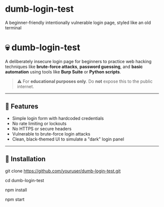 # dumb-login-test
A beginner-friendly intentionally vulnerable login page, styled like an old terminal


# 💀 dumb-login-test

A deliberately insecure login page for beginners to practice web hacking techniques like **brute-force attacks**, **password guessing**, and **basic automation** using tools like **Burp Suite** or **Python scripts**.

> ⚠️ For **educational purposes only**. Do **not** expose this to the public internet.

---

## 🚀 Features

- Simple login form with hardcoded credentials
- No rate limiting or lockouts
- No HTTPS or secure headers
- Vulnerable to brute-force login attacks
- Clean, black-themed UI to simulate a "dark" login panel

---

## 🔧 Installation


git clone https://github.com/youruser/dumb-login-test.git

cd dumb-login-test

npm install

 npm start
